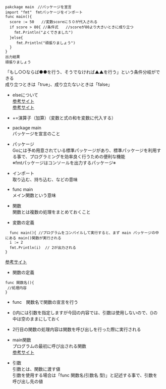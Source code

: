 ```
pakckage main　//パッケージを宣言
import "fmt"　fmtパッケージをインポート
func main(){
  score := 50　　//変数scoreに５０が代入される
  if score > 80{ //条件式　　//scoreが80より大きいときに成り立つ
    fmt.Println("よくできました")
  }else{　
     fmt.Println("頑張りましょう")
  }
}
出力結果　
頑張りましょう
```
 
 「もし○○ならば●●を行う、そうでなければ▲▲を行う」という条件分岐ができる<br>
 成り立つときは「true」、成り立たないときは「false」<br>
 
- elseについて<br>
<a href="https://y-hiroyuki.xyz/go/conditional-branch/else-if">参考サイト</a><br>
<a href="https://golang.keicode.com/basics/go-statement-if.php">参考サイト</a><br>

 
- +=演算子（加算）（変数と式の和を変数に代入する）

- package main<br>
 パッケージを宣言のこと<br>
 
- パッケージ<br>
 Goには予め用意されている標準パッケージがあり、標準パッケージを利用する事で、プログラミングを効率良く行うための便利な機能<br>
 ※fmtパッケージはコンソールを出力するパッケージ※<br>
  
- インポート　<br>
取り込む、持ち込む、などの意味<br>
 
- func main<br>
 メイン関数という意味<br>
    
- 関数<br>
関数とは複数の処理をまとめておくこと<br>

- 変数の定義
```
  func main(){ //プログラムをコンパイルして実行すると、まず main パッケージの中にある main()関数が実行される
  i := 2
  fmt.Println(i)  // 2が出力される
}
```
<a href="https://y-hiroyuki.xyz/go/variable/what-is-variable">参考サイト</a>


- 関数の定義
```
func 関数名(){
 //処理内容
}
```
- func　関数名で関数の宣言を行う<br>
- ()内には引数を指定しますが今回の内容では、引数は使用しないので、()の中は空のままにしておく<br>
- 2行目の関数の処理内容は関数を呼び出しを行った際に実行される<br>

- main関数<br>
プログラムの最初に呼び出される関数<br>
<a href="https://zenn.dev/kubo_programmer/articles/990891ff3a43c5">参考サイト</a>

- 引数<br>
引数とは、関数に渡す値<br>
引数を使用する場合は「func 関数名(引数名 型)」と記述する事で、引数を呼び出し先の値<br>
